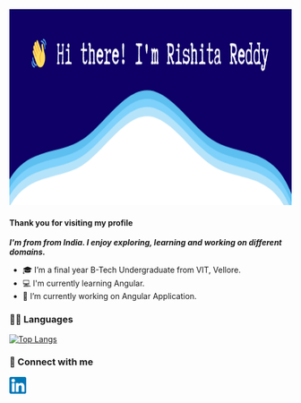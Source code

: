 <img src="https://raw.githubusercontent.com/RishitaReddyChilla/RishitaReddyChilla/main/images/Rishita1.png" width="750" height="350" alt=" Hi there!">



<!--### 👋 Hi there!-->
#### Thank you for visiting my profile
***I'm from from India. I enjoy exploring, learning and working on different domains.***

- 🎓 I’m a final year B-Tech Undergraduate from VIT, Vellore.
- 💻 I'm currently learning Angular.
- 🔭 I’m currently working on Angular Application.

### 👩‍💻 Languages
<!--[![Top Langs](https://github-readme-stats.vercel.app/api/top-langs/?username=RishitaReddyChilla&show_icons=true&theme=tokyonight)](https://github.com/anuraghazra/github-readme-stats)-->
[![Top Langs](https://github-readme-stats.vercel.app/api/top-langs/?username=RishitaReddyChilla&langs_count=6&layout=compact)](https://github.com/anuraghazra/github-readme-stats)
<!--
### ⚡ Github stats
![Rishita's GitHub stats](https://github-readme-stats.vercel.app/api?username=RishitaReddyChilla&count_private=true&hide=prs,issues,contribs)-->
  
### 🤝 Connect with me
<a href="https://linkedin.com/in/rishita-reddy-chilla-06078718b/"><img align="left" src="https://raw.githubusercontent.com/RishitaReddyChilla/RishitaReddyChilla/main/images/linkedin.png" alt="RishitaReddyChilla | LinkedIn" width="30px"/></a>



<!--<h2 align="center">
  Consider leaving a ⭐ if you find the projects useful!
</h2> -->




<!--
**RishitaReddyChilla/RishitaReddyChilla** is a ✨ _special_ ✨ repository because its `README.md` (this file) appears on your GitHub profile.

Here are some ideas to get you started:

- 🔭 I’m currently working on ...
- 🌱 I’m currently learning ...
- 👯 I’m looking to collaborate on ...
- 🤔 I’m looking for help with ...
- 💬 Ask me about ...
- 📫 How to reach me: ...
- 😄 Pronouns: ...
- ⚡ Fun fact: ...
-->

